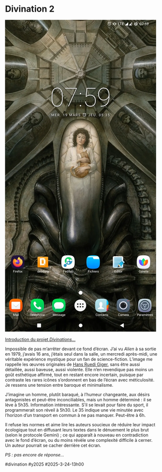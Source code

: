 # Divination 2

![Phone 2](_i/002.webp)

[Introduction du projet *Divinations*…](https://tcrouzet.com/2025/03/20/mythologies-de-poche/)

Impossible de pas m’arrêter devant ce fond d’écran. J’ai vu *Alien* à sa sortie en 1979, j’avais 16 ans, j’étais seul dans la salle, un mercredi après-midi, une véritable expérience mystique pour un fan de science-fiction. L’image me rappelle les œuvres originales de [Hans Ruedi Giger](https://fr.wikipedia.org/wiki/Hans_Ruedi_Giger), sans être aussi détaillée, aussi baveuse, aussi violente. Elle n’en revendique pas moins un goût esthétique affirmé, tout en restant encore incertain, puisque par contraste les rares icônes s’ordonnent en bas de l’écran avec méticulosité. Je ressens une tension entre baroque et minimalisme.

J’imagine un homme, plutôt baraqué, à l’humeur changeante, aux désirs antagonistes et peut-être inconciliables, mais un homme déterminé : il se lève à 5h35. Information intéressante. S’il se levait pour faire du sport, il programmerait son réveil à 5h30. Le 35 indique une vie minutée avec l’horizon d’un transport en commun à ne pas manquer. Peut-être à 6h.

Il refuse les normes et aime lire les auteurs soucieux de réduire leur impact écologique tout en diffusant leurs textes dans le dénuement le plus brut (selon le protocole Gemini) ; ce qui apparaît à nouveau en contradiction avec le fond d’écran, ou du moins révèle une complexité difficile à cerner. Un auteur pourrait se cacher derrière cet écran.

*PS : pas encore de réponse…*

#divination #y2025 #2025-3-24-13h00
